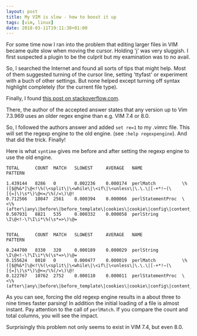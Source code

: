 ```yaml
---
layout: post
title: My VIM is slow - how to boost it up
tags: [vim, linux]
date: 2018-03-11T19:11:38+01:00
---
```


For some time now I ran into the problem that editing larger files in VIM became quite slow when moving the cursor. 
Holding 'j' was very sluggish. I first suspected a plugin to be the culprit but my examination was to no avail.

So, I searched the Internet and found all sorts of tips that might help. Most of them suggested turning of the cursor line,
setting 'ttyfast' or experiment with a buch of other settings. But none helped except turning off syntax
highlight completely (for the current file type).

Finally, I found [this post on stackoverflow.com](https://stackoverflow.com/questions/16902317/vim-slow-with-ruby-syntax-highlighting).

There, the author of the accepted answer states that any version up to Vim 7.3.969 uses an older regex engine than 
e.g. VIM 7.4 or 8.0. 

So, I followed the authors answer and added `set re=1` to my .vimrc file. This will set the regexp engine to the old
engine. (see `:help regexpengine`). And that did the trick. Finally!

Here is what `syntime` gives me before and after setting the regexp engine to use the old engine.

    TOTAL      COUNT  MATCH   SLOWEST     AVERAGE   NAME               PATTERN

    1.439144   8286   0       0.002236    0.000174  perlMatch          \%([$@%&*]\@<!\%(\<split\|\<while\|\<if\|\<unless\|\.\.\|[-+*!~(\[{=]\)\s*\)\@<=/\%(/=\)\@!
    0.712566   10847  2561    0.000394    0.000066  perlStatementProc  \<\%(after\|any\|before\|before_template\|cookies\|cookie\|config\|content_type\|dance\|dancer_version\|debug\|dirname\|engine\|error\|false\|forward\|from_dumper\|from_json\|from_yaml\
    0.507931   8821   535     0.000332    0.000058  perlString         \I\@<!-\?\I\i*\%(\s*=>\)\@=


    TOTAL      COUNT  MATCH   SLOWEST     AVERAGE   NAME               PATTERN

    0.244700   8330   320     0.000189    0.000029  perlString         \I\@<!-\?\I\i*\%(\s*=>\)\@=
    0.155624   8010   0       0.000477    0.000019  perlMatch          \%([$@%&*]\@<!\%(\<split\|\<while\|\<if\|\<unless\|\.\.\|[-+*!~(\[{=]\)\s*\)\@<=/\%(/=\)\@!
    0.122767   10762  2752    0.000110    0.000011  perlStatementProc  \<\%(after\|any\|before\|before_template\|cookies\|cookie\|config\|content_type\|dance\|dancer_version\|debug\|dirname\|engine\|error\|false\|forward\|from_dumper\|from_json\|from_yaml\
    
As you can see, forcing the old regexp engine results in a about three to nine times faster parsing! In addition the initial
loading of a file is almost instant. Pay attention to the call of `perlMatch`. If you compare the count and total columns,
you will see the impact.

Surprisingly this problem not only seems to exist in VIM 7.4, but even 8.0.